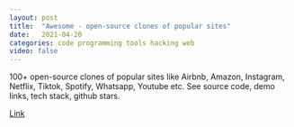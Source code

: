 ```yaml
---
layout: post
title:  "Awesome - open-source clones of popular sites"
date:   2021-04-20
categories: code programming tools hacking web
video: false
---
```


100+ open-source clones of popular sites like Airbnb, Amazon, Instagram, Netflix, Tiktok, Spotify, Whatsapp, Youtube etc. See source code, demo links, tech stack, github stars.

[Link](//github.com/elliotte/Clone-Wars)
